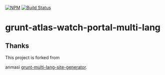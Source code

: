 [![NPM](https://nodei.co/npm/grunt-atlas-watch-multi-lang.png?compact=true)](https://www.npmjs.com/package/grunt-atlas-watch-multi-lang) [![Build Status](https://travis-ci.org/BBCVisualJournalism/grunt-multi-lang-site-generator.svg)](https://travis-ci.org/BBCVisualJournalism/grunt-multi-lang-site-generator)

# grunt-atlas-watch-portal-multi-lang


## Thanks

This project is forked from 


anmasi [grunt-multi-lang-site-generator](https://github.com/anmasi/grunt-multi-lang-site-generator).
